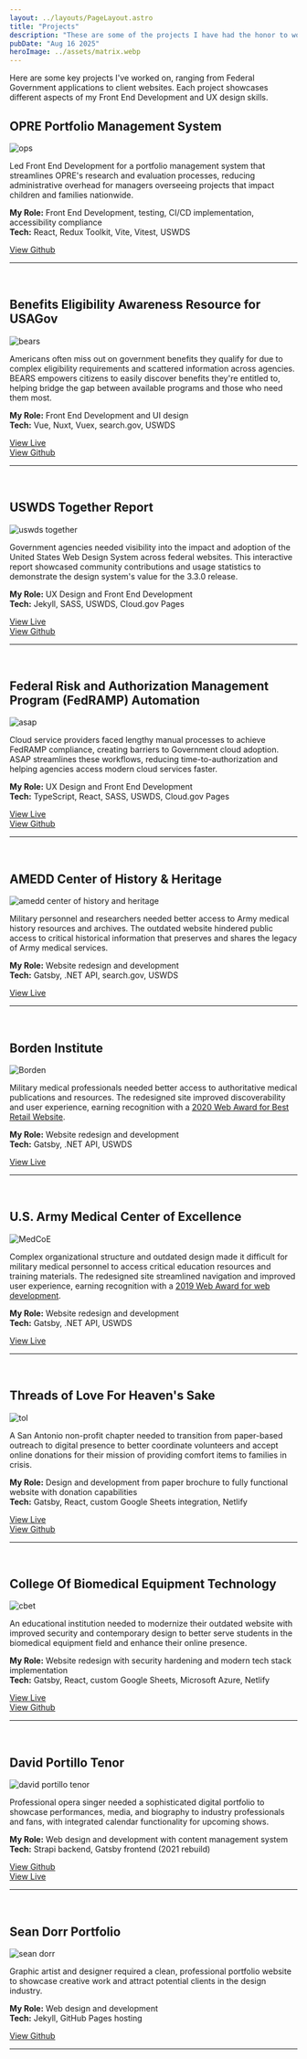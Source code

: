 ```yaml
---
layout: ../layouts/PageLayout.astro
title: "Projects"
description: "These are some of the projects I have had the honor to work on."
pubDate: "Aug 16 2025"
heroImage: ../assets/matrix.webp
---
```


Here are some key projects I've worked on, ranging from Federal Government applications to client websites. Each project showcases different aspects
of my Front End Development and UX design skills.

## OPRE Portfolio Management System

![ops](../assets/ops.png)

Led Front End Development for a portfolio management system that streamlines OPRE's research and evaluation processes, reducing administrative
overhead for managers overseeing projects that impact children and families nationwide.

**My Role:** Front End Development, testing, CI/CD implementation, accessibility compliance<br/>
**Tech:** React, Redux Toolkit, Vite, Vitest, USWDS

[View Github](https://github.com/HHS/OPRE-OPS)

<hr />
<br />

## Benefits Eligibility Awareness Resource for USAGov

![bears](../assets/bears.webp)

Americans often miss out on government benefits they qualify for due to complex eligibility requirements and scattered information across agencies.
BEARS empowers citizens to easily discover benefits they're entitled to, helping bridge the gap between available programs and those who need them
most.

**My Role:** Front End Development and UI design<br/>
**Tech:** Vue, Nuxt, Vuex, search.gov, USWDS

[View Live](https://benefits-tool-beta.usa.gov/) <br/>
[View Github](https://github.com/GSA/usagov-benefits-eligibility)

<hr />
<br />

## USWDS Together Report

![uswds together](../assets/uswds.webp)

Government agencies needed visibility into the impact and adoption of the United States Web Design System across federal websites. This interactive report showcased community contributions and usage statistics to demonstrate the design system's value for the 3.3.0 release.

**My Role:** UX Design and Front End Development <br/>
**Tech:** Jekyll, SASS, USWDS, Cloud.gov Pages

[View Live](https://designsystem.digital.gov/together/) <br/>
[View Github](https://github.com/uswds/uswds-site/)

<hr />
<br />

## Federal Risk and Authorization Management Program (FedRAMP) Automation

![asap](../assets/asap.webp)

Cloud service providers faced lengthy manual processes to achieve FedRAMP compliance, creating barriers to Government cloud adoption. ASAP
streamlines these workflows, reducing time-to-authorization and helping agencies access modern cloud services faster.

**My Role:** UX Design and Front End Development<br/>
**Tech:** TypeScript, React, SASS, USWDS, Cloud.gov Pages

[View Live](https://federalist-b6c4d61f-facd-4833-a4a9-554523a87147.sites.pages.cloud.gov/site/gsa/fedramp-automation/) <br/>
[View Github](https://github.com/18F/fedramp-automation/)

<hr />
<br />

## AMEDD Center of History & Heritage

![amedd center of history and heritage](../assets/achh.webp)

Military personnel and researchers needed better access to Army medical history resources and archives. The outdated website hindered public access to critical historical information that preserves and shares the legacy of Army medical services.

**My Role:** Website redesign and development<br/>
**Tech:** Gatsby, .NET API, search.gov, USWDS

[View Live][achh]

<hr />
<br />

## Borden Institute

![Borden](../assets/borden.webp)

Military medical professionals needed better access to authoritative medical publications and resources. The redesigned site improved
discoverability and user experience, earning recognition with a [2020 Web Award for Best Retail Website](http://www.webaward.org/winner/35795/g6-business-technology-solutions--wins-2020-webaward-for-borden-institute.html).

**My Role:** Website redesign and development<br/>
**Tech:** Gatsby, .NET API, USWDS

[View Live][borden]

<hr />
<br />

## U.S. Army Medical Center of Excellence

![MedCoE](../assets/medcoe.webp)

Complex organizational structure and outdated design made it difficult for military medical personnel to access critical education resources and training materials. The redesigned site streamlined navigation and improved user experience, earning recognition with a [2019 Web Award for web development](http://www.webaward.org/winner/35327/pigeon-frank-s-jr--verastigui-hector-a-young-stephanie-a-bailey-james-e-cardwell-loretta-b-castillo-paul-engler-timothy-l-gilbert-nancy-j-fox-matthew-d-wins-2019-webaward-for-army-medical-department-center--school-hrcoe.html).

**My Role:** Website redesign and development<br/>
**Tech:** Gatsby, .NET API, USWDS

[View Live][medcoe]

<hr />
<br />

## Threads of Love For Heaven's Sake

![tol](../assets/tol.webp)

A San Antonio non-profit chapter needed to transition from paper-based outreach to digital presence to better coordinate volunteers and accept online donations for their mission of providing comfort items to families in crisis.

**My Role:** Design and development from paper brochure to fully functional website with donation capabilities<br/>
**Tech:** Gatsby, React, custom Google Sheets integration, Netlify

[View Live][tol] <br/>
[View Github](https://github.com/sacodersunited/threads-of-love)

<hr />
<br />

## College Of Biomedical Equipment Technology

![cbet](../assets/cbet.webp)

An educational institution needed to modernize their outdated website with improved security and contemporary design to better serve students in the biomedical equipment field and enhance their online presence.

**My Role:** Website redesign with security hardening and modern tech stack implementation<br/>
**Tech:** Gatsby, React, custom Google Sheets, Microsoft Azure, Netlify

[View Live][cbet] <br/>
[View Github](https://github.com/sacodersunited/cbet)

<hr />
<br />

## David Portillo Tenor

![david portillo tenor](../assets/portillo.webp)

Professional opera singer needed a sophisticated digital portfolio to showcase performances, media, and biography to industry professionals and fans, with integrated calendar functionality for upcoming shows.

**My Role:** Web design and development with content management system<br/>
**Tech:** Strapi backend, Gatsby frontend (2021 rebuild)

[View Github][david-portillo-gh] <br/>
[View Live][david-portillo-live]

<hr />
<br />

## Sean Dorr Portfolio

![sean dorr](../assets/seandorr.webp)

Graphic artist and designer required a clean, professional portfolio website to showcase creative work and attract potential clients in the design industry.

**My Role:** Web design and development<br/>
**Tech:** Jekyll, GitHub Pages hosting

[View Github][sean-dorr-gh] <br/>

<hr />
<br />

[david-portillo-gh]: https://github.com/sacodersunited/portillo-tenor
[david-portillo-live]: http://davidportillotenor.com
[sean-dorr-gh]: https://github.com/seandorr/designer-portfolio
[medcoe]: https://medcoe.army.mil
[cbet]: https://cbet.edu
[borden]: https://medcoe.army.mil/borden
[achh]: https://achh.army.mil/
[tol]: https://threadsoflovesatx.org
